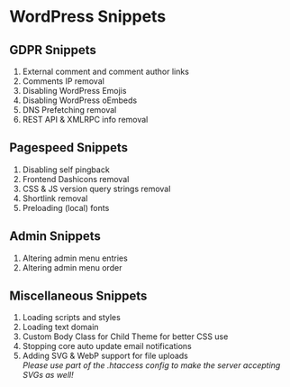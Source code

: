 # WordPress Snippets

## GDPR Snippets

1. External comment and comment author links
2. Comments IP removal
3. Disabling WordPress Emojis
4. Disabling WordPress oEmbeds
5. DNS Prefetching removal
6. REST API & XMLRPC info removal

## Pagespeed Snippets

1. Disabling self pingback
2. Frontend Dashicons removal
3. CSS & JS version query strings removal
4. Shortlink removal
5. Preloading (local) fonts

## Admin Snippets

1. Altering admin menu entries
2. Altering admin menu order

## Miscellaneous Snippets

1. Loading scripts and styles
2. Loading text domain
3. Custom Body Class for Child Theme for better CSS use
4. Stopping core auto update email notifications
5. Adding SVG & WebP support for file uploads<br>*Please use part of the .htaccess config to make the server accepting SVGs as well!*
